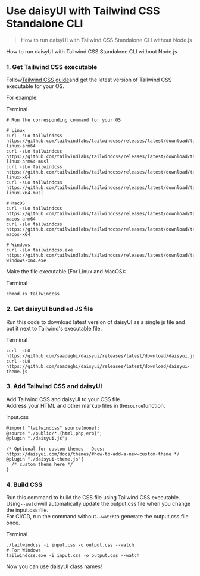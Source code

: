 # Use daisyUI with Tailwind CSS Standalone CLI

> How to run daisyUI with Tailwind CSS Standalone CLI without Node.js

How to run daisyUI with Tailwind CSS Standalone CLI without Node.js

### [](#1-get-tailwind-css-executable)1\. Get Tailwind CSS executable

Follow[Tailwind CSS guide](https://tailwindcss.com/blog/standalone-cli)and get the latest version of Tailwind CSS executable for your OS.

For example:

Terminal

    # Run the corresponding command for your OS

    # Linux
    curl -sLo tailwindcss https://github.com/tailwindlabs/tailwindcss/releases/latest/download/tailwindcss-linux-arm64
    curl -sLo tailwindcss https://github.com/tailwindlabs/tailwindcss/releases/latest/download/tailwindcss-linux-arm64-musl
    curl -sLo tailwindcss https://github.com/tailwindlabs/tailwindcss/releases/latest/download/tailwindcss-linux-x64
    curl -sLo tailwindcss https://github.com/tailwindlabs/tailwindcss/releases/latest/download/tailwindcss-linux-x64-musl

    # MacOS
    curl -sLo tailwindcss https://github.com/tailwindlabs/tailwindcss/releases/latest/download/tailwindcss-macos-arm64
    curl -sLo tailwindcss https://github.com/tailwindlabs/tailwindcss/releases/latest/download/tailwindcss-macos-x64

    # Windows
    curl -sLo tailwindcss.exe https://github.com/tailwindlabs/tailwindcss/releases/latest/download/tailwindcss-windows-x64.exe

Make the file executable (For Linux and MacOS):

Terminal

    chmod +x tailwindcss

### [](#2-get-daisyui-bundled-js-file)2\. Get daisyUI bundled JS file

Run this code to download latest version of daisyUI as a single js file and put it next to Tailwind's executable file.

Terminal

    curl -sLO https://github.com/saadeghi/daisyui/releases/latest/download/daisyui.js
    curl -sLO https://github.com/saadeghi/daisyui/releases/latest/download/daisyui-theme.js

### [](#3-add-tailwind-css-and-daisyui)3\. Add Tailwind CSS and daisyUI

Add Tailwind CSS and daisyUI to your CSS file.  
Address your HTML and other markup files in the`source`function.

input.css

    @import "tailwindcss" source(none);
    @source "./public/*.{html,php,erb}";
    @plugin "./daisyui.js";

    /* Optional for custom themes – Docs: https://daisyui.com/docs/themes/#how-to-add-a-new-custom-theme */
    @plugin "./daisyui-theme.js"{
      /* custom theme here */
    }

### [](#4-build-css)4\. Build CSS

Run this command to build the CSS file using Tailwind CSS executable.  
Using`--watch`will automatically update the output.css file when you change the input.css file.  
For CI/CD, run the command without`--watch`to generate the output.css file once.

Terminal

    ./tailwindcss -i input.css -o output.css --watch
    # For Windows
    tailwindcss.exe -i input.css -o output.css --watch

Now you can use daisyUI class names!
